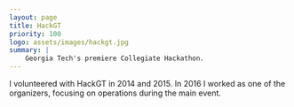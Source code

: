 ```yaml
---
layout: page
title: HackGT
priority: 100
logo: assets/images/hackgt.jpg
summary: |
    Georgia Tech's premiere Collegiate Hackathon.
---
```


I volunteered with HackGT in 2014 and 2015. In 2016 I worked as one of the
organizers, focusing on operations during the main event.
